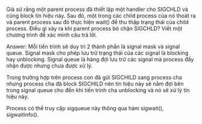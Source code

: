 Giả sử rằng một parent process đã thiết lập một handler cho SIGCHLD và cũng block tín hiệu này. Sau đó, một trong các child process của nó thoát ra và parent process sau đó thực hiện wait() để thu thập trạng thái của child process. Điều gì xảy ra khi parent process bỏ chặn SIGCHLD?  Viết một chương trình để xác minh câu trả lời. 


Answer:
Mỗi tiến trình sẽ duy trì 2 thành phần là signal mask và signal queue. Signal mask cho phép lưu trữ trạng thái của các signal là blocking hay unblocking. Signal queue là hàng đợi lưu trữ các signal mà process đấy nhận được nhưng chưa được xử lý. 

Trong trường hợp trên process con đã gửi SIGCHILD sang process cha nhưng process cha đã block SIGCHILD nên tín hiệu này sẽ nằm đợi bên trong signal queue cho đến khi tiến trình cha unblocking và nó sẽ xử lý tín hiệu này. 

Process có thể truy cập sigqueue này thông qua hàm sigwait(), sigwaitinfo().
